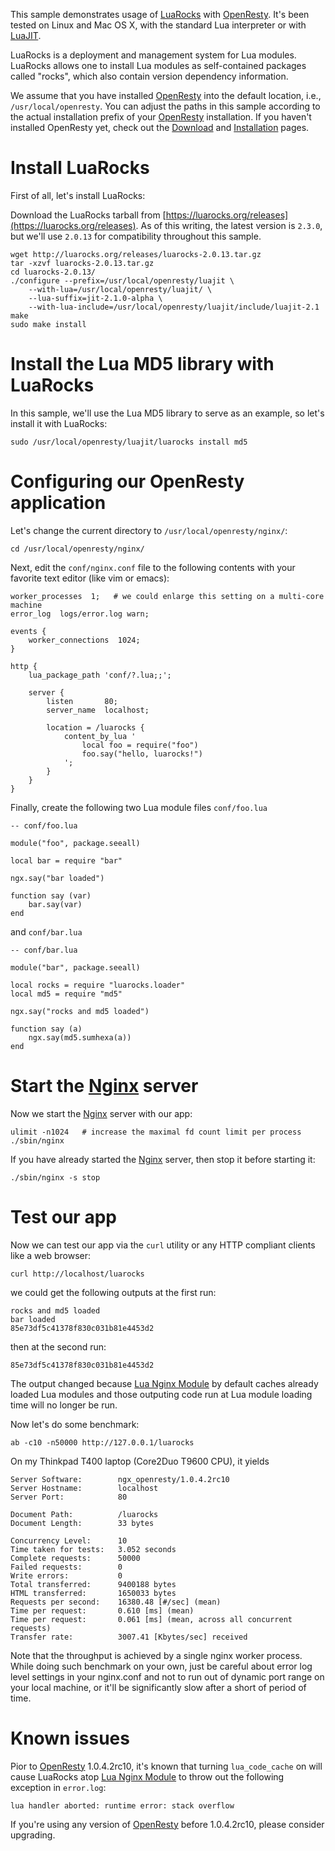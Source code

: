 <!---
    @title         Using LuaRocks
    @creator       Yichun Zhang
    @created       2011-08-07 02:32 GMT
    @modifier      Yichun Zhang
    @modifier_link yichun-zhang
    @modified      2016-04-11 14:34 UTC
    @changes       36
--->

This sample demonstrates usage of [LuaRocks](http://www.luarocks.org/) with
[OpenResty](openresty.html). It's been tested on Linux and Mac OS X, with the
standard Lua interpreter or with [LuaJIT](luajit.html).

LuaRocks is a deployment and management system for Lua modules. LuaRocks allows
one to install Lua modules as self-contained packages called "rocks", which
also contain version dependency  information.

We assume that you have installed [OpenResty](openresty.html) into the default
location, i.e., `/usr/local/openresty`. You can adjust the paths in this sample
according to the actual installation prefix of your [OpenResty](openresty.html) installation.
If you haven't installed OpenResty yet, check out the [Download](download.html) and
[Installation](installation.html) pages.


#  Install LuaRocks
First of all, let's install LuaRocks:

Download the LuaRocks tarball from [https://luarocks.org/releases](https://luarocks.org/releases).
As of this writing, the latest version is `2.3.0`, but we'll use `2.0.13` for
compatibility throughout this sample.

```
wget http://luarocks.org/releases/luarocks-2.0.13.tar.gz
tar -xzvf luarocks-2.0.13.tar.gz
cd luarocks-2.0.13/
./configure --prefix=/usr/local/openresty/luajit \
    --with-lua=/usr/local/openresty/luajit/ \
    --lua-suffix=jit-2.1.0-alpha \
    --with-lua-include=/usr/local/openresty/luajit/include/luajit-2.1
make
sudo make install
```


#  Install the Lua MD5 library with LuaRocks
In this sample, we'll use the Lua MD5 library to serve as an example, so let's
install it with LuaRocks:

```
sudo /usr/local/openresty/luajit/luarocks install md5
```


#  Configuring our OpenResty application
Let's change the current directory to `/usr/local/openresty/nginx/`:

```
cd /usr/local/openresty/nginx/
```

Next, edit the `conf/nginx.conf` file to the following contents with your favorite
text editor (like vim or emacs):

```
worker_processes  1;   # we could enlarge this setting on a multi-core machine
error_log  logs/error.log warn;

events {
    worker_connections  1024;
}

http {
    lua_package_path 'conf/?.lua;;';

    server {
        listen       80;
        server_name  localhost;

        location = /luarocks {
            content_by_lua '
                local foo = require("foo")
                foo.say("hello, luarocks!")
            ';
        }
    }
}
```

Finally, create the following two Lua module files `conf/foo.lua`

```
-- conf/foo.lua

module("foo", package.seeall)

local bar = require "bar"

ngx.say("bar loaded")

function say (var)
    bar.say(var)
end
```

and `conf/bar.lua`

```
-- conf/bar.lua

module("bar", package.seeall)

local rocks = require "luarocks.loader"
local md5 = require "md5"

ngx.say("rocks and md5 loaded")

function say (a)
    ngx.say(md5.sumhexa(a))
end
```


#  Start the [Nginx](nginx.html) server
Now we start the [Nginx](nginx.html) server with our app:

```
ulimit -n1024   # increase the maximal fd count limit per process
./sbin/nginx
```

If you have already started the [Nginx](nginx.html) server, then stop it before
starting it:

```
./sbin/nginx -s stop
```


#  Test our app
Now we can test our app via the `curl` utility or any HTTP compliant clients
like a web browser:

```
curl http://localhost/luarocks
```

we could get the following outputs at the first run:

```
rocks and md5 loaded
bar loaded
85e73df5c41378f830c031b81e4453d2
```

then at the second run:

```
85e73df5c41378f830c031b81e4453d2
```

The output changed because [Lua Nginx Module](lua-nginx-module.html) by default
caches already loaded Lua modules and those outputing code run at Lua module
loading time will no longer be run.

Now let's do some benchmark:

```
ab -c10 -n50000 http://127.0.0.1/luarocks
```

On my Thinkpad T400 laptop (Core2Duo T9600 CPU), it yields

```
Server Software:        ngx_openresty/1.0.4.2rc10
Server Hostname:        localhost
Server Port:            80

Document Path:          /luarocks
Document Length:        33 bytes

Concurrency Level:      10
Time taken for tests:   3.052 seconds
Complete requests:      50000
Failed requests:        0
Write errors:           0
Total transferred:      9400188 bytes
HTML transferred:       1650033 bytes
Requests per second:    16380.48 [#/sec] (mean)
Time per request:       0.610 [ms] (mean)
Time per request:       0.061 [ms] (mean, across all concurrent requests)
Transfer rate:          3007.41 [Kbytes/sec] received
```

Note that the throughput is achieved by a single nginx worker process. While
doing such benchmark on your own, just be careful about error log level settings
in your nginx.conf and not to run out of dynamic port range on your local machine,
or it'll be significantly slow after a short of period of time.

#  Known issues
Pior to [OpenResty](openresty.html) 1.0.4.2rc10, it's known that turning `lua_code_cache` on
will cause LuaRocks atop [Lua Nginx Module](lua-nginx-module.html) to throw
out the following exception in `error.log`:

```
lua handler aborted: runtime error: stack overflow
```

If you're using any version of [OpenResty](openresty.html) before 1.0.4.2rc10,
please consider upgrading.
